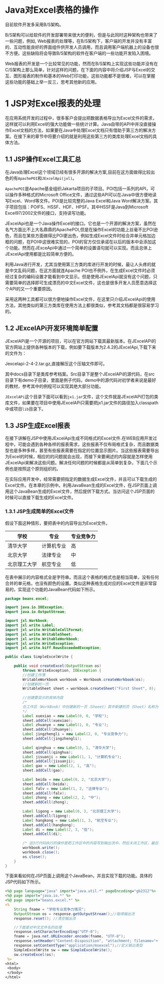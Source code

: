 # Java对Excel表格的操作

目前软件开发多采用B/S架构。

B/S架构可以给软件的开发部署带来很大的便利，但是与此同时这种架构也带来了一些问题，例如, Web报表的处理等，在B/S架构下，客户端的开发并没有丰富的、互动性能良好的界面组件供开发人员调用，而且调用客户端机器上的设备也很不方便。这些缺陷将会导致B/S架构的软件在客户端的一些功能开发陷入困境。

Web报表的开发是一个比较常见的功能，然而在B/S架构上实现这些功能并没有在C/S架构上那么简单，针对这样的问题，在下面的内容中将介绍JSP与Excel的交互、图形报表的制作和基本的Web打印功能，这些功能都不是很难，可以在掌握这些功能的基础上举一反三，思考其他新的应用。

# 1 JSP对Excel报表的处理

在应用系统开发的过程中，很多客户会提出把数据表格导出为Excel文件的需求，这样就可以利用Excel的强大功能做一些统计计算。Java自带的API中并没直接操作Excel文档的方法，如果要在Java中处理Excel文档只有借助于第三方的解决方案。在接下来的章节中将要介绍的就是利用这些第三方的类库处理Excel文档的具体方法。

##  1.1 JSP操作Excel工具汇总

在Java处理Excel这个领域已经有很多开源的解决方案,目前在这方面做得比较出色的有`ApachePOI`和`JExcelApi(jxl)`。

`ApachePOI`是Apache基金组织Jakarta项目的子项目。POI包括一系列的API，可以操作多种格式的Microsoft Office文件，通过这些API可以在Java中很方便地读写Excel、Word等文件。POI是比较完整的Java Excel和Java Word解决方案。其子项目包括：POIFS、HSSF、HDF、HPSF。其中HSSF是Java到Microsoft Excel97/2002文件的接口，支持读写功能。

JExcelApi也是一个Java操作Excel的接口。它也是一个开源的解决方案，虽然在名气方面比不上大名鼎鼎的ApachePOI,但是在操作Excel的功能上丝毫不比POI逊色，而且在某些方面做得比POI更出色，例如生成Excel文件时给合并单元格加边框的问题，在POI中这很难实现的，POI的官方仅仅承诺在以后的版本中会添加这个功能。然而在JExceApi中通过一个简单的设置语句就可以实现。而且总体上JExcelApi使用都是比较简单方便的。

利用Java进行开发，尤其当使用第三方类的库进行开发的时候，最让人头疼的就是中文乱码问题，在这方面就连Apache POI也不例外，在生成Excel文件时必须经过复杂的编码设置才能看到中文显示。但是使用JExcelApi就没有这个问题，只需要简单的选择即可生成漂亮的中文Excel文件，这也是很多开发人员愿意选择这个API的又一个重要原因。

采用这两种工具都可以很方便地操作Excel文件，在这里只介绍JExcelApi的使用方法，其他类似的第三方类库在使用方法上都很类似，参考其文档都是很容易学习的。

## 1.2 JExcelAPi开发环境简单配置

JExcelAPi是一个开源的项目，可以在官方网站下载其最新版本。在JExcelAPi的官方网站上提供各种版本的下载，例如要下载版本为2.4.2的JExcelApi,下载下来的文件为：

Jexcelapi-2-4-2.tar.gz,直接解压这个压轴文件即可。

其中docs目录下是类库参考档案。Src目录下是整个JExcelAPi的源代码，在src目录下有demo子目录，里面是例子代码，demo中的源代码对初学者来说是最好的教材，参考其中的例程可以实现其绝大部分功能。

`JExcelAPi`这个目录下面可以看到`jx1.jar`文件，这个文件就是JExcelAPi打包的类库文件，如果要在项目中使用JExcelAPi只需要把jx1.jar文件的路径加入classpath中或项目`lib`目录下。

## 1.3 JSP生成Excel报表

在接下讲解在JSP中使用JExcelApi生成不同格式的Excel文件.在WEB应用开发过程中，可能会遇到各种各样的报表需求，这些报表不仅布局格式复杂，而且数据类型也是多种多样，甚至有些报表需要在指定的位置显示图片。当这些报表需要导出为Excel的时候，相应的的问题就会出现，而接下来要阐述的内容就是怎样使用JExcelApi来解决这些问题。解决任何问题的时候都是从简单到复杂，下面几个示例也是按照这个原则组织的。

在实际应用开发中，经常需要把指定的数据生成Excel文件，并且可以下载生成的Excel文件。在本章的示例中。利用JavaBean生成的Excel文件，在JSP页面上调用这个JavaBean生成的Excel文件，然后提供下载方式。当访问这个JSP页面的时候可以直接下载生成的Excel文件。

### 1.3.1 JSP生成简单的Excel文件

假设下面这种情形，要把表中的内容导出为Excel文件。

| 学校         | 专业       | 专业竞争力 |
| ------------ | ---------- | ---------- |
| 清华大学     | 计算机专业 | 高         |
| 北京大学     | 法律专业   | 中         |
| 北京理工大学 | 航空专业   | 低         |

在表中展示的内容格式全是字符串。而且这个表格的格式也是相当简单，没有任何合并的单元格，也没有颜色的设置。类似这种表格生成对应的Excel文件是非常容易的，实现这个功能的JavaBean代码如下所示。

```java
package beans.excel;

import java.io.IOException;
import java.io.OutputStream;

import jxl.Workbook;
import jxl.write.Label;
import jxl.write.WritableCellFormat;
import jxl.write.WritableSheet;
import jxl.write.WritableWorkbook;
import jxl.write.WriteException;
import jxl.write.biff.RowsExceededException;

public class SimpleExcelWrite {
    
    public void createExcel(OutputStream os) 
        throws WriteException, IOException {
    	//创建工作薄
    	WritableWorkbook workbook = Workbook.createWorkbook(os);
    	//创建新的一页
		WritableSheet sheet = workbook.createSheet("First Sheet", 0);
        
        //创建要显示的具体内容
        /*
        在工作区（WorkBook）中创建新的一页（Sheeet）其中新建的页（Sheet）名称为“First sheet”。这一页的属性是可以进行写操作的。在JExcelAPi中也可以创建只读的页。
        */
		Label xuexiao = new Label(0, 0, "学校");
		sheet.addCell(xuexiao);
		Label zhuanye = new Label(1, 0, "专业");
		sheet.addCell(zhuanye);
		Label jingzhengli = new Label(2, 0, "专业竞争力");
		sheet.addCell(jingzhengli);
		
		Label qinghua = new Label(0, 1, "清华大学");
		sheet.addCell(qinghua);
		Label jisuanji = new Label(1, 1, "计算机专业");
		sheet.addCell(jisuanji);
		Label gao = new Label(2, 1, "高");
		sheet.addCell(gao);
		
		Label beida = new Label(0, 2, "北京大学");
		sheet.addCell(beida);
		Label falv = new Label(1, 2, "法律专业");
		sheet.addCell(falv);
		Label zhong = new Label(2, 2, "中");
		sheet.addCell(zhong);
		
		Label ligong = new Label(0, 3, "北京理工大学");
		sheet.addCell(ligong);
		Label hangkong = new Label(1, 3, "航空专业");
		sheet.addCell(hangkong);
		Label di = new Label(2, 3, "低");
		sheet.addCell(di);
        
	    /* 这3行代码执行的操作是把工作区中的内容写到输出流中，然后关闭工作区，最后关闭输出流 */
		workbook.write();
		workbook.close();
		os.close();
    }
}
```



下面来看如何在JSP页面上调用这个JavaBean，并且实现下载的功能。具体的JSP代码如下所示。

```jsp
<%@ page language="java" import="java.util.*" pageEncoding="gb2312"%>
<%@ page import="java.io.*" %>
<%@ page import="beans.excel.*" %>
<%
    String fname = "学校专业竞争力情况";
	OutputStream os = response.getOutputStream();//取得输出流
	response.reset(); //清空输出流

    //下面是对中文文件名的处理
	response.setCharacterEncoding("UTF-8");
    fname = java.net.URLEncoder.encode(fname, "UTF-8");
	response.setHeader("Content-Disposition", "attachment; filename="+ new String(fname.getBytes("UTF-8"), "GBK") + ".xls");
    response.setContentType("application/msexcel");//定义输出类型
    SimpleExcelWrite sw = new SimpleExcelWrite();
    sw.createExcel(os);
 %>
<html>
 <body>  
 </body>
</html>
```


